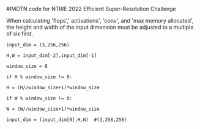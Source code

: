 #IMDTN
code for NTIRE 2022 Efficient Super-Resolution Challenge

When calculating 'flops',' activations', 'conv', and 'max memory allocated', the height and width of the input dimension must be adjusted to a multiple of six first.

`input_dim = (3,256,256)`

`H,W = input_dim[-2],input_dim[-1]`

`window_size = 6`

`if H % window_size != 0:`

  `H = (H//window_size+1)*window_size`
  
`if W % window_size != 0:`

  `W = (W//window_size+1)*window_size`
  
`input_dim = (input_dim[0],H,W)  #(3,258,258)`
